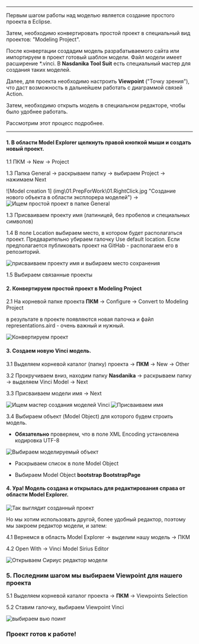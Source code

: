 
_____

Первым шагом работы над моделью является создание простого проекта в Eclipse.

Затем, необходимо конвертировать простой проект в специальный вид проектов: "Modeling Project".

После конвертации создадим модель разрабатываемого сайта или импортируем в проект готовый 
шаблон модели. Файл модели имеет расширение *.vinci. В __Nasdanika Tool Suit__ есть специальный мастер для создания таких моделей.

Далее, для проекта необходимо настроить __Viewpoint__ ("Точку зрения"), что даст возможность в дальнейшем работать с диаграммой связей Action.
 
Затем, необходимо открыть модель в специальном редакторе, чтобы было удобнее работать.

Рассмотрим этот процесс подробнее. 

_____ 
#### 1. В области Model Explorer щелкнуть правой кнопкой мыши и создать новый проект.

1.1 ПКМ -> New -> Project

1.3 Папка General -> раскрываем папку -> выбираем Project -> нажимаем Next

![Model creation 1] (img\01.PrepForWork\01.RightClick.jpg "Создание нового объекта в области эксплорера моделей") -> 
![Ищем простой проект в папке General](img\01.PrepForWork\02.ChooseProjectType.jpg "Ищем простой проект в папке General")
    
1.3 Присваиваем проекту имя (латиницей, без пробелов и специальных символов)
        
1.4 В поле Location выбираем место, в котором будет располагаться проект. Предварительно убираем галочку Use default location.  Если предполагается публиковать проект на GitHab - располагаем его в репозиторий.
    
![присваиваем проекту имя и выбираем место сохранения](img\01.PrepForWork\03_NameAndLocation.jpg "Имя и место в файловой системе")
    
1.5 Выбираем связанные проекты
   

   
#### 2. Конвертируем простой проект в Modeling Project

2.1 На корневой папке проекта __ПКМ__ -> Configure -> Convert to Modeling Project
    
в результате в проекте появляются новая папочка и файл representations.aird - очень важный и нужный.
    
![Конвертируем проект](img\01.PrepForWork\05_ConvertToModelingProject.jpg)
    
 
#### 3. Создаем новую Vinci модель.
 
3.1 Выделяем корневой каталог (папку) проекта -> __ПКМ__ -> New -> Other
           
3.2 Прокручиваем вниз, находим папку __Nasdanika__ -> раскрываем папку -> выделяем Vinci Model -> Next
     

     
3.3 Присваиваем модели имя -> Next
     
![Ищем мастер создания моделей Vinci](img\01.PrepForWork\07_CreateVinciModel.jpg "Ищем мастер создания моделей Vinci") 
![Присваиваем имя](img\01.PrepForWork\08_NameofVincimodel.jpg "Присваиваем имя")
     
3.4 Выбираем объект (Model Object) для которого будем строить модель.
     
* __Обязательно__ проверяем, что в поле XML Encoding установлена кодировка UTF-8
        
![Выбираем моделируемый объект](img\01.PrepForWork\09_SelectRootModelObject.jpg "Выбираем для какого объекта будем строить модель")
        
* Раскрываем список в поле Model Object
                       
* Выбираем Model Object **bootstrap BootstrapPage**
        
#### 4. Ура! Модель создана и открылась для редактирования справа от области Model Explorer. 

![Так выглядит созданный проект](img\01.PrepForWork\11_Project_created.jpg "Так выглядит созданный проект")
  
Но мы хотим использовать другой, более удобный редактор, поэтому мы закроем редактор модели, и затем:
  
4.1 Вернемся в область Model Explorer  -> выделим нашу модель -> ПКМ
         
4.2 Open With -> Vinci Model Sirius Editor
      
![Открываем Сириус редактор модели](img\01.PrepForWork\14_change_editor.jpg "Открываем Сириус редактор модели")
    
      
### 5. Последним шагом мы выбираем Viewpoint для нашего проекта
    
5.1 Выделяем корневой каталог проекта -> __ПКМ__ -> Viewpoints Selection
      
5.2 Ставим галочку, выбираем Viewpoint Vinci
     
![выбираем вью поинт](img\01.PrepForWork\13_VP_Vinci.jpg "Выбираем точку зрения на наш проект")
     
### Проект готов к работе!    
     